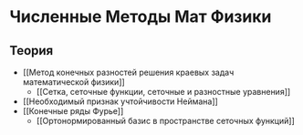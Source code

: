 # Численные Методы Мат Физики
## Теория
- [[Метод конечных разностей решения краевых задач математической физики]]
	- [[Сетка, сеточные функции, сеточные и разностные уравнения]]
- [[Необходимый признак учтойчивости Неймана]]
- [[Конечные ряды Фурье]]
	- [[Ортонормированный базис в пространстве сеточных функций]]